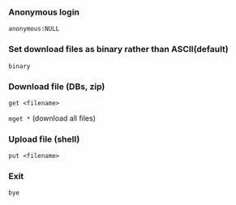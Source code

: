 ### Anonymous login
`anonymous:NULL`

### Set download files as binary rather than ASCII(default)
`binary`

### Download file (DBs, zip)
`get <filename>`

`mget *` (download all files)

### Upload file (shell)
`put <filename>`

### Exit
`bye`
